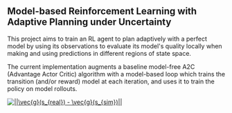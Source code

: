 ## Model-based Reinforcement Learning with Adaptive Planning under Uncertainty

This project aims to train an RL agent to plan adaptively with a perfect model by using its observations to evaluate its model's quality locally when making and using predictions in different regions of state space.

The current implementation augments a baseline model-free A2C (Advantage Actor Critic) algorithm with a model-based loop which trains the transition (and/or reward) model at each iteration, and uses it to train the policy on model rollouts.

<a href="https://www.codecogs.com/eqnedit.php?latex=||\vec{g}(s_{real})&space;-&space;\vec{g}(s_{sim})||" target="_blank"><img src="https://latex.codecogs.com/gif.latex?||\vec{g}(s_{real})&space;-&space;\vec{g}(s_{sim})||" title="||\vec{g}(s_{real}) - \vec{g}(s_{sim})||" /></a>
